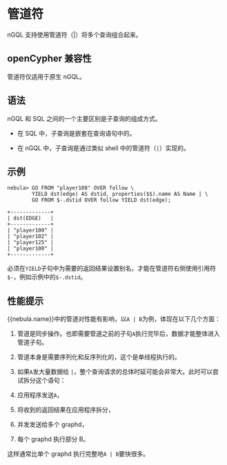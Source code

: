 # 管道符

nGQL 支持使用管道符（|）将多个查询组合起来。

## openCypher 兼容性

管道符仅适用于原生 nGQL。

## 语法

nGQL 和 SQL 之间的一个主要区别是子查询的组成方式。

- 在 SQL 中，子查询是嵌套在查询语句中的。

- 在 nGQL 中，子查询是通过类似 shell 中的管道符（`|`）实现的。

## 示例

```ngql
nebula> GO FROM "player100" OVER follow \
        YIELD dst(edge) AS dstid, properties($$).name AS Name | \
        GO FROM $-.dstid OVER follow YIELD dst(edge);

+-------------+
| dst(EDGE)   |
+-------------+
| "player100" |
| "player102" |
| "player125" |
| "player100" |
+-------------+
```

必须在`YIELD`子句中为需要的返回结果设置别名，才能在管道符右侧使用引用符`$-`，例如示例中的`$-.dstid`。

## 性能提示

{{nebula.name}}中的管道对性能有影响，以`A | B`为例，体现在以下几个方面：

1. 管道是同步操作。也即需要管道之前的子句`A`执行完毕后，数据才能整体进入管道子句。

2. 管道本身是需要序列化和反序列化的，这个是单线程执行的。

3. 如果`A`发大量数据给 `|`，整个查询请求的总体时延可能会非常大。此时可以尝试拆分这个语句：

  1. 应用程序发送`A`， 

  2. 将收到的返回结果在应用程序拆分，

  3. 并发发送给多个 graphd，

  4. 每个 graphd 执行部分 B。

  这样通常比单个 graphd 执行完整地`A | B`要快很多。
